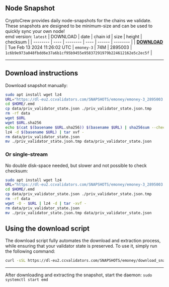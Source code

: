 ## Node Snapshot
CryptoCrew provides daily node-snapshots for the chains we validate. These snapshots are designed to be minimum-size and can be used to quickly sync your own node!  
emd version: `latest`
| DOWNLOAD | date | chain id | size | height | checksum |
| -------- | ---- | -------- | ---- | ------ | -------- |
| **[DOWNLOAD](https://dl-eu2.ccvalidators.com/SNAPSHOTS/emoney/emoney-3_2895003.tar.lz4)** | Tue Feb 13 2024 11:26:02 UTC | `emoney-3` | 74M | 2895003 | `1c6b9e973a048fbdd6e37a6b1cf95b9455e95837291979b224612162e5c2ec5f` |

---

## Download instructions
Download snapshot manually:
```sh
sudo apt install wget lz4
URL="https://dl-eu2.ccvalidators.com/SNAPSHOTS/emoney/emoney-3_2895003.tar.lz4"
cd $HOME/.emd
cp data/priv_validator_state.json ./priv_validator_state.json.tmp
rm -rf data
wget $URL
wget $URL.sha256
echo $(cat $(basename $URL.sha256)) $(basename $URL) | sha256sum --check
lz4 -d $(basename $URL) | tar xvf -
rm data/priv_validator_state.json
mv ./priv_validator_state.json.tmp data/priv_validator_state.json
```

### Or single-stream
No double disk-space needed, but slower and not possible to check checksum:
```sh
sudo apt install wget lz4
URL="https://dl-eu2.ccvalidators.com/SNAPSHOTS/emoney/emoney-3_2895003.tar.lz4"
cd $HOME/.emd
cp data/priv_validator_state.json ./priv_validator_state.json.tmp
rm -rf data
wget -O - $URL | lz4 -d | tar -xvf -
rm data/priv_validator_state.json
mv ./priv_validator_state.json.tmp data/priv_validator_state.json
```





## Using the download script

The download script fully automates the download and extraction process, while ensuring that your validator state is preserved. To use it, simply run the following command:
```sh
curl -sSL https://dl-eu2.ccvalidators.com/SNAPSHOTS/emoney/download_snapshot.sh | bash
```
---

After downloading and extracting the snapshot, start the daemon: `sudo systemctl start emd`

